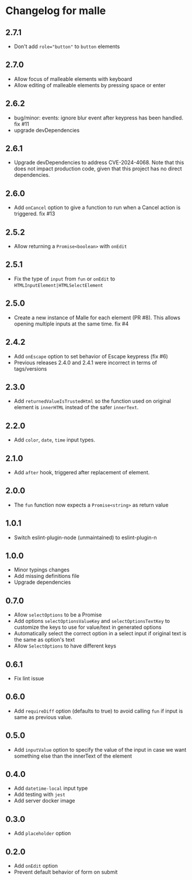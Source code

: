 # Changelog for malle

## 2.7.1

* Don't add `role="button"` to `button` elements

## 2.7.0

* Allow focus of malleable elements with keyboard
* Allow editing of malleable elements by pressing space or enter

## 2.6.2

* bug/minor: events: ignore blur event after keypress has been handled. fix #11
* upgrade devDependencies

## 2.6.1

* Upgrade devDependencies to address CVE-2024-4068. Note that this does not impact production code, given that this project has no direct dependencies.

## 2.6.0

* Add `onCancel` option to give a function to run when a Cancel action is triggered. fix #13

## 2.5.2

* Allow returning a `Promise<boolean>` with `onEdit`

## 2.5.1

* Fix the type of `input` from `fun` or `onEdit` to `HTMLInputElement|HTMLSelectElement`

## 2.5.0

* Create a new instance of Malle for each element (PR #8). This allows opening multiple inputs at the same time. fix #4

## 2.4.2

* Add `onEscape` option to set behavior of Escape keypress (fix #6)
* Previous releases 2.4.0 and 2.4.1 were incorrect in terms of tags/versions

## 2.3.0

* Add `returnedValueIsTrustedHtml` so the function used on original element is `innerHTML` instead of the safer `innerText`.

## 2.2.0

* Add `color`, `date`, `time` input types.

## 2.1.0

* Add `after` hook, triggered after replacement of element.

## 2.0.0

* The `fun` function now expects a `Promise<string>` as return value

## 1.0.1

* Switch eslint-plugin-node (unmaintained) to eslint-plugin-n

## 1.0.0

* Minor typings changes
* Add missing definitions file
* Upgrade dependencies

## 0.7.0

* Allow `selectOptions` to be a Promise
* Add options `selectOptionsValueKey` and `selectOptionsTextKey` to customize the keys to use for value/text in generated options
* Automatically select the correct option in a select input if original text is the same as option's text
* Allow `SelectOptions` to have different keys

## 0.6.1

* Fix lint issue

## 0.6.0

* Add `requireDiff` option (defaults to true) to avoid calling `fun` if input is same as previous value.

## 0.5.0

* Add `inputValue` option to specify the value of the input in case we want something else than the innerText of the element

## 0.4.0

* Add `datetime-local` input type
* Add testing with `jest`
* Add server docker image

## 0.3.0

* Add `placeholder` option

## 0.2.0

* Add `onEdit` option
* Prevent default behavior of form on submit
